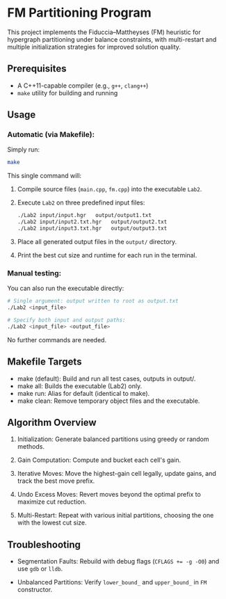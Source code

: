 # FM Partitioning Program

This project implements the Fiduccia–Mattheyses (FM) heuristic for hypergraph partitioning under balance constraints, with multi-restart and multiple initialization strategies for improved solution quality.

## Prerequisites

- A C++11-capable compiler (e.g., `g++`, `clang++`)
- `make` utility for building and running

## Usage

### Automatic (via Makefile):

Simply run:

```bash
make
```

This single command will:

1.	Compile source files (`main.cpp`, `fm.cpp`) into the executable `Lab2`.
2.	Execute `Lab2` on three predefined input files:

    ```bash
    ./Lab2 input/input.hgr   output/output1.txt
    ./Lab2 input/input2.txt.hgr   output/output2.txt
    ./Lab2 input/input3.txt.hgr   output/output3.txt
    ```

3.	Place all generated output files in the `output/` directory.
4.	Print the best cut size and runtime for each run in the terminal.

### Manual testing:

You can also run the executable directly:

```bash
# Single argument: output written to root as output.txt
./Lab2 <input_file>

# Specify both input and output paths:
./Lab2 <input_file> <output_file>
```
No further commands are needed.



## Makefile Targets
 * make (default): Build and run all test cases, outputs in output/.
 * make all: Builds the executable (Lab2) only.
 * make run: Alias for default (identical to make).
 * make clean: Remove temporary object files and the executable.


## Algorithm Overview

1. Initialization: Generate balanced partitions using greedy or random methods.

2. Gain Computation: Compute and bucket each cell's gain.

3. Iterative Moves: Move the highest-gain cell legally, update gains, and track the best move prefix.

4. Undo Excess Moves: Revert moves beyond the optimal prefix to maximize cut reduction.

5. Multi-Restart: Repeat with various initial partitions, choosing the one with the lowest cut size.

## Troubleshooting

* Segmentation Faults: Rebuild with debug flags (`CFLAGS += -g -O0`) and use `gdb` or `lldb`.

* Unbalanced Partitions: Verify `lower_bound_` and `upper_bound_` in `FM` constructor.
